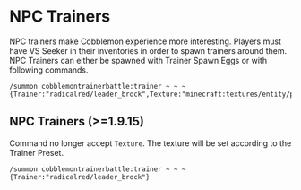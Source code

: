 # NPC Trainers

NPC trainers make Cobblemon experience more interesting. Players must have VS Seeker in their inventories in order to spawn trainers around them. NPC Trainers can either be spawned with Trainer Spawn Eggs or with following commands.

```
/summon cobblemontrainerbattle:trainer ~ ~ ~ {Trainer:"radicalred/leader_brock",Texture:"minecraft:textures/entity/player/slim/steve.png"}
```

## NPC Trainers (>=1.9.15)

Command no longer accept `Texture`. The texture will be set according to the Trainer Preset.

```
/summon cobblemontrainerbattle:trainer ~ ~ ~ {Trainer:"radicalred/leader_brock"}
```